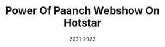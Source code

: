 ---
title: "Power Of Paanch Webshow On Hotstar"
image: "/images/PowerOfPaanch.jpeg"
team: "Thomas Jackki"
date: "2021-2023"
additional:
  content: |
    <p><strong>Background:</strong></p>
    <p>The Power of Paanch campaign was executed to promote a new teen drama with superpowers 
    on Hotstar. With a strategic two-phase rollout, the campaign leveraged nostalgic hooks, 
    action-packed storytelling, and powerful social media activations to drive viewership and fan 
    engagement.</p>

    <p><strong>Objective:</strong></p>
    <ul>
      <li>Build anticipation and excitement for the show among Gen Z audiences. </li>
      <li>Leverage nostalgia with the "Captain Planet" hook to engage viewers. </li>
      <li>Maximize reach through premium meme pages, influencers, and OC creators. </li>
    </ul>

    <p><strong>Execution:</strong></p>
    <p><strong>Platform:</strong>   Instagram, Twitter, Youtube</p>
      <ul>
      <li><strong>Total Pages:</strong>414</li>
      <li><strong>Total Deliverables:</strong>440</li>
      <li><strong>Overall Follower Base:</strong>303.65 Million</li>
      <li><strong>Content Genres:</strong> Meme pages, gaming, Bollywood edits, OC creators</li>
    </ul>

    <p><strong>Phase 1: Launch Buzz (Starting Jan 17) </strong></p>
      <ul>
      <li>Created excitement using hooks like “teen drama with superpowers” and “TV’s OG stars” 
      (Urvashi Dholakia & Barkha Bisht).</li>
      <li>Targeted meme pages and Bollywood edit channels to connect with Gen Z audiences.</li>
    </ul>

    <p><strong>Phase 2: Mid-Show Hype</strong></p>
      <ul>
      <li>Highlighted action-packed sequences, the 5th element reveal, and the battle between 
      good and evil.</li>
      <li>Used the “Captain Planet” nostalgia hook with elements like Vayu, Dharti, and Agni.</li>
      <li>Focused on Gen Z engagement through Tier 1 and Tier 2 city-based pages.</li>
    </ul>

    <h3>Performance Highlights </h3>
    <ul>
      <li><strong>Instagram Performance:</strong> Reached over 1.6M on top reels with 43K+ likes and 22.1K+ shares.</li>
      <li><strong>YouTube Shorts:</strong> Top video reached 48K likes with significant comments and 
      engagement.</li>
      <li><strong>Twitter Performance: </strong>  Tweets from influencers reached up to 34.9K likes and 29.4K reach.</li>
    </ul>

    <p><strong>Distribution Breakdown</strong></p>
    <ul>
      <li><strong>Instagram :</strong>  15 premium meme pages, 174 meme pages, 66 Bollywood edit pages, 56 gaming pages, 13 superhero pages.</li>
      <li><strong>YouTube :</strong> 30 OTT edit channels. </li>
      <li><strong>Twitter : </strong>  Engaged key influencers and popular handles.</li>
    </ul>

    <p><strong>Result</strong></p>
    <ul>
    <li><strong>Total Reach:</strong> 55 Million</li>
    <li><strong>Total Engagement:</strong> 4-5 Million</li>
    <li><strong>Platforms Activated:</strong> Instagram, YouTube, Twitter </li>
    <li><strong>Deliverables: </strong> 440 posts and reels </li>
    </ul>
    <h2>Conclusion</h2>
    <p>The Power of Paanch campaign effectively combined nostalgia, action, and community 
    engagement to drive massive reach and excitement. Marque Berry’s strategic distribution 
    across diverse content genres ensured strong visibility, fostering conversations around the show 
    and connecting deeply with Gen Z audiences. </p>
---
